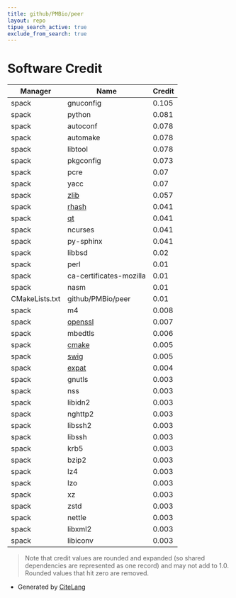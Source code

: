 ```yaml
---
title: github/PMBio/peer
layout: repo
tipue_search_active: true
exclude_from_search: true
---
```

# Software Credit

|Manager|Name|Credit|
|-------|----|------|
|spack|gnuconfig|0.105|
|spack|python|0.081|
|spack|autoconf|0.078|
|spack|automake|0.078|
|spack|libtool|0.078|
|spack|pkgconfig|0.073|
|spack|pcre|0.07|
|spack|yacc|0.07|
|spack|[zlib](https://zlib.net)|0.057|
|spack|[rhash](https://sourceforge.net/projects/rhash/)|0.041|
|spack|[qt](https://qt.io)|0.041|
|spack|ncurses|0.041|
|spack|py-sphinx|0.041|
|spack|libbsd|0.02|
|spack|perl|0.01|
|spack|ca-certificates-mozilla|0.01|
|spack|nasm|0.01|
|CMakeLists.txt|github/PMBio/peer|0.01|
|spack|m4|0.008|
|spack|[openssl](https://www.openssl.org)|0.007|
|spack|mbedtls|0.006|
|spack|[cmake](https://www.cmake.org)|0.005|
|spack|[swig](http://www.swig.org)|0.005|
|spack|[expat](https://libexpat.github.io/)|0.004|
|spack|gnutls|0.003|
|spack|nss|0.003|
|spack|libidn2|0.003|
|spack|nghttp2|0.003|
|spack|libssh2|0.003|
|spack|libssh|0.003|
|spack|krb5|0.003|
|spack|bzip2|0.003|
|spack|lz4|0.003|
|spack|lzo|0.003|
|spack|xz|0.003|
|spack|zstd|0.003|
|spack|nettle|0.003|
|spack|libxml2|0.003|
|spack|libiconv|0.003|


> Note that credit values are rounded and expanded (so shared dependencies are represented as one record) and may not add to 1.0. Rounded values that hit zero are removed.


- Generated by [CiteLang](https://github.com/vsoch/citelang)
